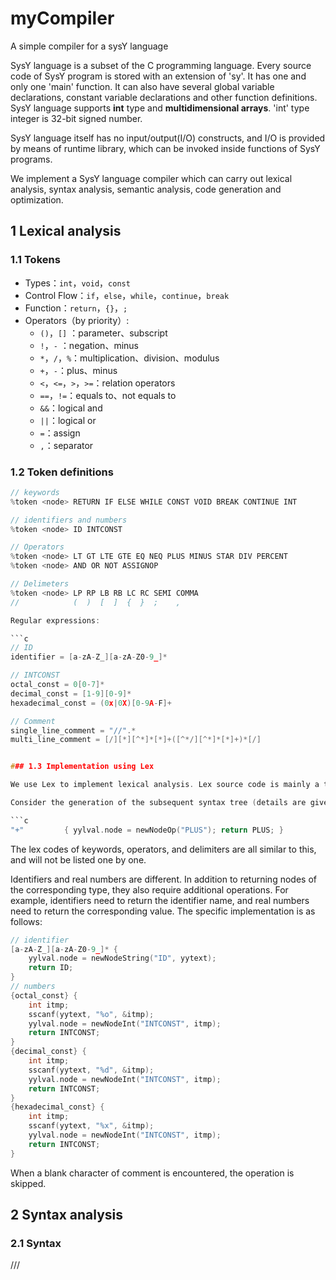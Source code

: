 # myCompiler

A simple compiler for a sysY language

SysY language is a subset of the C programming language. Every source code of SysY program is stored with an extension of 'sy'. It has one and only one 'main' function. It can also have several global variable declarations, constant variable declarations and other function definitions. SysY language supports **int** type and **multidimensional arrays**. 'int' type integer is 32-bit signed number.

SysY language itself has no input/output(I/O) constructs, and I/O is provided by means of runtime library, which can be invoked inside functions of SysY programs. 

We implement a SysY language compiler which can carry out lexical analysis, syntax analysis, semantic analysis, code generation and optimization.

## 1 Lexical analysis

### 1.1 Tokens

* Types：`int`，`void`，`const`
* Control Flow：`if`，`else`，`while`，`continue`，`break`
* Function：`return`，`{}`，`;`
* Operators（by priority）:
  * `()`，`[]` ：parameter、subscript
  * `!`，`-` ：negation、minus
  * `*`，`/`，`%`：multiplication、division、modulus
  * `+`，`-`：plus、minus
  * `<`，`<=`，`>`，`>=`：relation operators
  * `==`，`!=`：equals to、not equals to
  * `&&`：logical and
  * `||`：logical or
  * `=`：assign
  * `,`：separator

### 1.2 Token definitions

```c
// keywords
%token <node> RETURN IF ELSE WHILE CONST VOID BREAK CONTINUE INT

// identifiers and numbers
%token <node> ID INTCONST

// Operators
%token <node> LT GT LTE GTE EQ NEQ PLUS MINUS STAR DIV PERCENT
%token <node> AND OR NOT ASSIGNOP

// Delimeters
%token <node> LP RP LB RB LC RC SEMI COMMA
//            (  )  [  ]  {  }  ;    ,

Regular expressions:

```c
// ID
identifier = [a-zA-Z_][a-zA-Z0-9_]*

// INTCONST
octal_const = 0[0-7]*
decimal_const = [1-9][0-9]*
hexadecimal_const = (0x|0X)[0-9A-F]+

// Comment
single_line_comment = "//".*
multi_line_comment = [/][*][^*]*[*]+([^*/][^*]*[*]+)*[/]


### 1.3 Implementation using Lex

We use Lex to implement lexical analysis. Lex source code is mainly a table composed of regular expressions and corresponding code snippets. Lex will convert the table into a corresponding program to read the input stream, divide the input into character strings matching regular expressions, and execute the corresponding program fragments after identifying the corresponding character strings. Lex recognizes expressions by generating deterministic finite automata, and code fragments will be executed in the order of expressions corresponding to strings appearing in the input stream.

Consider the generation of the subsequent syntax tree (details are given later), after identifying the corresponding string, we will create a new and return the corresponding node. Examples are as follows:

```c
"+"         { yylval.node = newNodeOp("PLUS"); return PLUS; }
```

The lex codes of keywords, operators, and delimiters are all similar to this, and will not be listed one by one.

Identifiers and real numbers are different. In addition to returning nodes of the corresponding type, they also require additional operations. For example, identifiers need to return the identifier name, and real numbers need to return the corresponding value. The specific implementation is as follows:

```c
// identifier
[a-zA-Z_][a-zA-Z0-9_]* { 
    yylval.node = newNodeString("ID", yytext); 
    return ID; 
} 
// numbers
{octal_const} {
    int itmp;
    sscanf(yytext, "%o", &itmp);
    yylval.node = newNodeInt("INTCONST", itmp); 
    return INTCONST; 
}
{decimal_const} {
    int itmp;
    sscanf(yytext, "%d", &itmp);
    yylval.node = newNodeInt("INTCONST", itmp); 
    return INTCONST; 
}
{hexadecimal_const} {
    int itmp;
    sscanf(yytext, "%x", &itmp);
    yylval.node = newNodeInt("INTCONST", itmp); 
    return INTCONST; 
}
```

When a blank character of comment is encountered, the operation is skipped.

## 2 Syntax analysis

### 2.1 Syntax 
///










